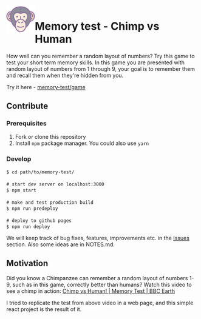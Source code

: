 <img src="/public/chimp-favicon.png" width="75" style="float:left">

# Memory test - Chimp vs Human

How well can you remember a random layout of numbers? Try this game to test your short term memory skills. In this game you are presented with random layout of numbers from 1 through 9, your goal is to remember them and recall them when they're hidden from you.

Try it here - [memory-test/game](https://jan25.github.io/memory-test)

## Contribute

### Prerequisites

1. Fork or clone this repository
2. Install `npm` package manager. You could also use `yarn`

### Develop

```
$ cd path/to/memory-test/

# start dev server on localhost:3000
$ npm start

# make and test production build
$ npm run predeploy

# deploy to github pages
$ npm run deploy
```

We will keep track of bug fixes, features, improvements etc. in the [Issues](https://github.com/jan25/memory-test/issues) section. Also some ideas are in NOTES.md.

## Motivation

Did you know a Chimpanzee can remember a random layout of numbers 1-9, such as in this game, correctly better than humans? Watch this video to see a chimp in action: [Chimp vs Human! | Memory Test | BBC Earth
](https://www.youtube.com/watch?v=zsXP8qeFF6A)

I tried to replicate the test from above video in a web page, and this simple react project is the result of it.
